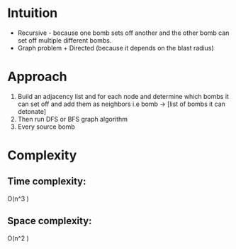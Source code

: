 # Intuition
- Recursive - because one bomb sets off another and the other bomb can set off multiple different bombs.
- Graph problem + Directed (because it depends on the blast radius)
# Approach
1. Build an adjacency list and for each node and determine which bombs it can set off and add them as neighbors i.e bomb -> [list of bombs it can detonate]
2. Then run DFS or BFS graph algorithm
3. Every source bomb
# Complexity
## Time complexity:
O(n^3 )
## Space complexity:
O(n^2 )
